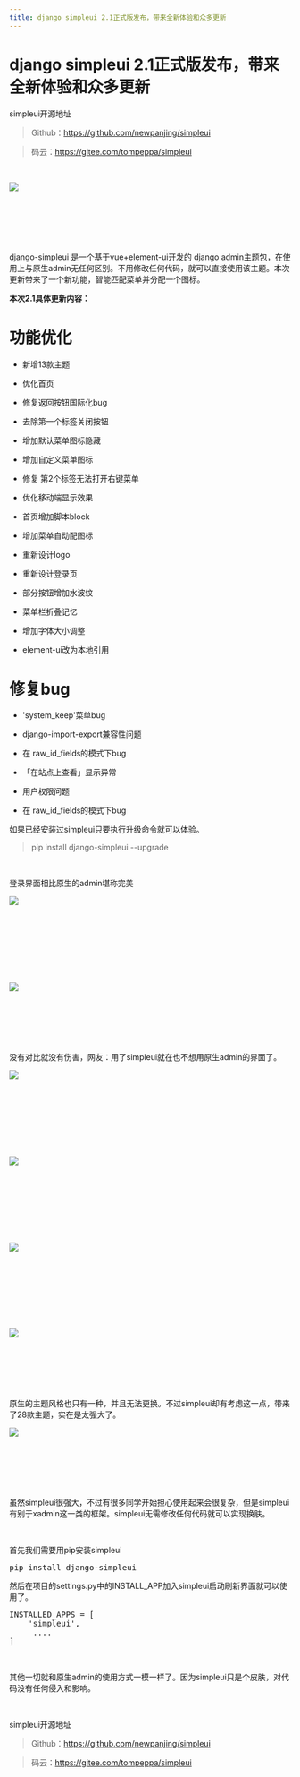 ```yaml
---
title: django simpleui 2.1正式版发布，带来全新体验和众多更新
---
```


# django simpleui 2.1正式版发布，带来全新体验和众多更新

<p>simpleui开源地址</p><blockquote>Github：<a data-cke-saved-href="https://github.com/newpanjing/simpleui" target="_blank" href="https://github.com/newpanjing/simpleui" rel="noopener">https://github.com/newpanjing/simpleui</a><br/></blockquote><blockquote>码云：<a data-cke-saved-href="https://gitee.com/tompeppa/simpleui" href="https://gitee.com/tompeppa/simpleui" target="_blank" rel="noopener">https://gitee.com/tompeppa/simpleui</a></blockquote><p><br/></p><p><img data-cke-saved-src="http://p9-tt.byteimg.com/large/pgc-image/12971021d55843e18cd023f5cd9d56e1" src="http://p9-tt.byteimg.com/large/pgc-image/12971021d55843e18cd023f5cd9d56e1"/></p><p><br/></p><p><br/></p><p><br/></p><p>django-simpleui 是一个基于vue+element-ui开发的 django admin主题包，在使用上与原生admin无任何区别。不用修改任何代码，就可以直接使用该主题。本次更新带来了一个新功能，智能匹配菜单并分配一个图标。</p><p><strong>本次2.1具体更新内容：</strong></p><h1>功能优化</h1><ul class=" list-paddingleft-2"><li><p>新增13款主题</p></li><li><p>优化首页</p></li><li><p>修复返回按钮国际化bug</p></li><li><p>去除第一个标签关闭按钮</p></li><li><p>增加默认菜单图标隐藏</p></li><li><p>增加自定义菜单图标</p></li><li><p>修复 第2个标签无法打开右键菜单</p></li><li><p>优化移动端显示效果</p></li><li><p>首页增加脚本block</p></li><li><p>增加菜单自动配图标</p></li><li><p>重新设计logo</p></li><li><p>重新设计登录页</p></li><li><p>部分按钮增加水波纹</p></li><li><p>菜单栏折叠记忆</p></li><li><p>增加字体大小调整</p></li><li><p>element-ui改为本地引用</p></li></ul><h1>修复bug</h1><ul class=" list-paddingleft-2"><li><p>&#39;system_keep&#39;菜单bug</p></li><li><p>django-import-export兼容性问题</p></li><li><p>在 raw_id_fields的模式下bug</p></li><li><p>「在站点上查看」显示异常</p></li><li><p>用户权限问题</p></li><li><p>在 raw_id_fields的模式下bug</p></li></ul><p>如果已经安装过simpleui只要执行升级命令就可以体验。</p><blockquote>pip install django-simpleui --upgrade</blockquote><p><br/></p><p>登录界面相比原生的admin堪称完美</p><p><img data-cke-saved-src="http://p9-tt.byteimg.com/large/pgc-image/7b0dec29b7864c36bfdaa0a1f5dfecb9" src="http://p9-tt.byteimg.com/large/pgc-image/7b0dec29b7864c36bfdaa0a1f5dfecb9"/></p><p><br/></p><p><br/></p><p><br/></p><p><br/></p><p><img data-cke-saved-src="http://p3-tt.byteimg.com/large/pgc-image/06a3d9f6c21e4662841999568486e913" src="http://p3-tt.byteimg.com/large/pgc-image/06a3d9f6c21e4662841999568486e913"/></p><p><br/></p><p><br/></p><p><br/></p><p>没有对比就没有伤害，网友：用了simpleui就在也不想用原生admin的界面了。</p><p><img data-cke-saved-src="http://p6-tt.byteimg.com/large/pgc-image/2cc24d282be04b38afca4a46b4583e0b" src="http://p6-tt.byteimg.com/large/pgc-image/2cc24d282be04b38afca4a46b4583e0b"/></p><p><br/></p><p><br/></p><p><br/></p><p><br/></p><p><img data-cke-saved-src="http://p6-tt.byteimg.com/large/pgc-image/57b6d5a3b3ad4afca6b3ddaef769e348" src="http://p6-tt.byteimg.com/large/pgc-image/57b6d5a3b3ad4afca6b3ddaef769e348"/></p><p><br/></p><p><br/></p><p><br/></p><p><br/></p><p><img data-cke-saved-src="http://p6-tt.byteimg.com/large/pgc-image/83fbde117d874656a1c634a2eb0b6a98" src="http://p6-tt.byteimg.com/large/pgc-image/83fbde117d874656a1c634a2eb0b6a98"/></p><p><br/></p><p><br/></p><p><br/></p><p><br/></p><p><img data-cke-saved-src="http://p6-tt.byteimg.com/large/pgc-image/c31d7259b7b4412da5be3eda68956e7e" src="http://p6-tt.byteimg.com/large/pgc-image/c31d7259b7b4412da5be3eda68956e7e"/></p><p><br/></p><p><br/></p><p><br/></p><p>原生的主题风格也只有一种，并且无法更换。不过simpleui却有考虑这一点，带来了28款主题，实在是太强大了。</p><p><img data-cke-saved-src="http://p9-tt.byteimg.com/large/pgc-image/f8e1bb2d35da464b8c97cbc209ee3705" src="http://p9-tt.byteimg.com/large/pgc-image/f8e1bb2d35da464b8c97cbc209ee3705"/></p><p><br/></p><p><br/></p><p><br/></p><p>虽然simpleui很强大，不过有很多同学开始担心使用起来会很复杂，但是simpleui有别于xadmin这一类的框架。simpleui无需修改任何代码就可以实现换肤。</p><p><br/></p><p>首先我们需要用pip安装simpleui</p><pre>pip&nbsp;install&nbsp;django-simpleui</pre><p>然后在项目的settings.py中的INSTALL_APP加入simpleui启动刷新界面就可以使用了。</p><pre>INSTALLED_APPS&nbsp;=&nbsp;[
&nbsp;&nbsp;&nbsp;&nbsp;&#39;simpleui&#39;,
&nbsp;&nbsp;&nbsp;&nbsp;&nbsp;....
]</pre><p><br/></p><p>其他一切就和原生admin的使用方式一模一样了。因为simpleui只是个皮肤，对代码没有任何侵入和影响。</p><p><br/></p><p>simpleui开源地址</p><blockquote>Github：<a data-cke-saved-href="https://github.com/newpanjing/simpleui" target="_blank" href="https://github.com/newpanjing/simpleui" rel="noopener">https://github.com/newpanjing/simpleui</a></blockquote><blockquote>码云：<a data-cke-saved-href="https://gitee.com/tompeppa/simpleui" href="https://gitee.com/tompeppa/simpleui" target="_blank" rel="noopener">https://gitee.com/tompeppa/simpleui</a></blockquote><p><br/></p>


